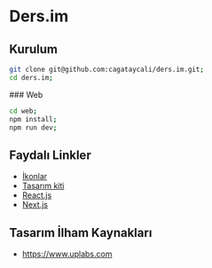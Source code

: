 # Ders.im

## Kurulum

```bash
git clone git@github.com:cagataycali/ders.im.git;
cd ders.im;
```

### Web
```bash
cd web;
npm install;
npm run dev;
```

## Faydalı Linkler

* [İkonlar](https://material.io/icons/)
* [Tasarım kiti](https://material-ui-next.com)
* [React.js](https://reactjs.org/)
* [Next.js](https://github.com/zeit/next.js/)


## Tasarım İlham Kaynakları

* https://www.uplabs.com
